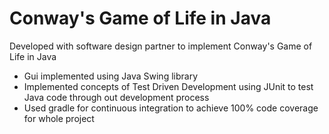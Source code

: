 # Conway's Game of Life in Java
Developed with software design partner to implement Conway's Game of Life in Java
  - Gui implemented using Java Swing library
  - Implemented concepts of Test Driven Development using JUnit to test Java code through out development process
  - Used gradle for continuous integration to achieve 100% code coverage for whole project

